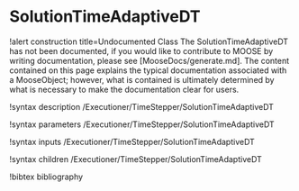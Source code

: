 <!-- MOOSE Documentation Stub: Remove this when content is added. -->

# SolutionTimeAdaptiveDT

!alert construction title=Undocumented Class
The SolutionTimeAdaptiveDT has not been documented, if you would like to contribute to MOOSE by
writing documentation, please see [MooseDocs/generate.md]. The content contained on this page explains
the typical documentation associated with a MooseObject; however, what is contained is ultimately
determined by what is necessary to make the documentation clear for users.

!syntax description /Executioner/TimeStepper/SolutionTimeAdaptiveDT

!syntax parameters /Executioner/TimeStepper/SolutionTimeAdaptiveDT

!syntax inputs /Executioner/TimeStepper/SolutionTimeAdaptiveDT

!syntax children /Executioner/TimeStepper/SolutionTimeAdaptiveDT

!bibtex bibliography
